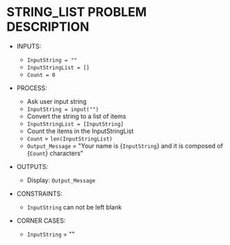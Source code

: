 # STRING_LIST PROBLEM DESCRIPTION

- INPUTS:
  - `InputString = ""`
  - `InputStringList = []`
  - `Count = 0`

- PROCESS:
  - Ask user input string
  - `InputString = input("")`
  - Convert the string to a list of items 
  - `InputStringList = [InputString]`
  - Count the items in the InputStringList
  - `Count` = `len(InputStringList)`
  - `Output_Message` = "Your name is {`InputString`} and it is composed of {`Count`} characters"

- OUTPUTS:
  - Display: `Output_Message`

- CONSTRAINTS:
  - `InputString` can not be left blank

- CORNER CASES:
  - `InputString` = ""